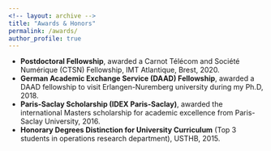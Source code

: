 ```yaml
---
<!-- layout: archive -->
title: "Awards & Honors"
permalink: /awards/
author_profile: true
---
```


* **Postdoctoral Fellowship**, awarded a Carnot Télécom and Société Numérique (CTSN) Fellowship, IMT Atlantique, Brest, 2020.
* **German Academic Exchange Service (DAAD) Fellowship**, awarded a DAAD fellowship to visit Erlangen-Nuremberg university during my  Ph.D, 2018.
* **Paris-Saclay Scholarship (IDEX Paris-Saclay)**, awarded the international Masters scholarship for academic excellence from Paris-Saclay University, 2016.
* **Honorary Degrees Distinction for University Curriculum** (Top 3 students in operations research department), USTHB, 2015.

